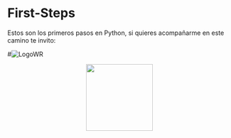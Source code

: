 # First-Steps

Estos son los primeros pasos en Python, si quieres acompañarme en este camino te invito:

#![LogoWR](https://user-images.githubusercontent.com/1339349/191783230-5b506457-677b-49a2-a816-de538fe80c82.png)

<p align="center">
<img src="https://user-images.githubusercontent.com/1339349/191783230-5b506457-677b-49a2-a816-de538fe80c82.png" width="150px">
</p>
